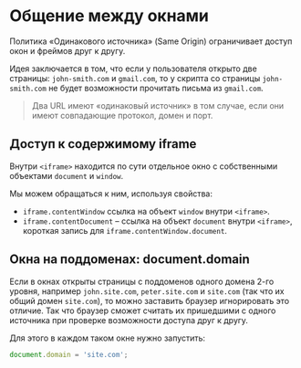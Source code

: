 # Общение между окнами

Политика «Одинакового источника» (Same Origin) ограничивает доступ окон и фреймов друг к другу.

Идея заключается в том, что если у пользователя открыто две страницы: 
`john-smith.com` и `gmail.com`, то у скрипта со страницы `john-smith.com` не будет возможности прочитать письма из `gmail.com`.

> Два URL имеют «одинаковый источник» в том случае, если они имеют совпадающие протокол, домен и порт.

## Доступ к содержимому iframe

Внутри `<iframe>` находится по сути отдельное окно с 
собственными объектами `document` и `window`.

Мы можем обращаться к ним, используя свойства:

- `iframe.contentWindow` ссылка на объект `window` внутри `<iframe>`.
- `iframe.contentDocument` – ссылка на объект `document` внутри `<iframe>`, короткая запись для `iframe.contentWindow.document`.

## Окна на поддоменах: document.domain

Если в окнах открыты страницы с поддоменов одного домена 2-го уровня, 
например `john.site.com`, `peter.site.com` и `site.com` (так что их общий домен `site.com`), 
то можно заставить браузер игнорировать это отличие. Так что браузер сможет считать их пришедшими с одного источника 
при проверке возможности доступа друг к другу.

Для этого в каждом таком окне нужно запустить:

```javascript
document.domain = 'site.com';
```

